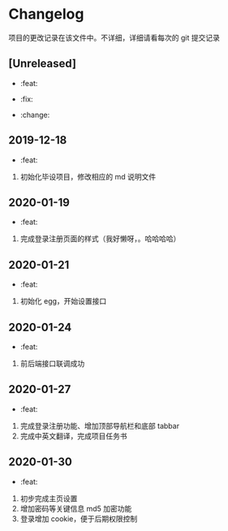 # Changelog

项目的更改记录在该文件中。不详细，详细请看每次的 git 提交记录

## [Unreleased]

- :feat:

- :fix:

- :change:

## 2019-12-18

- :feat:

1. 初始化毕设项目，修改相应的 md 说明文件

## 2020-01-19

- :feat:

1. 完成登录注册页面的样式（我好懒呀，。哈哈哈哈）

## 2020-01-21

- :feat:

1. 初始化 egg，开始设置接口

## 2020-01-24

- :feat:

1. 前后端接口联调成功

## 2020-01-27

- :feat:

1. 完成登录注册功能、增加顶部导航栏和底部 tabbar
2. 完成中英文翻译，完成项目任务书

## 2020-01-30

- :feat:

1.  初步完成主页设置
2.  增加密码等关键信息 md5 加密功能
3.  登录增加 cookie，便于后期权限控制

